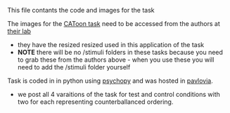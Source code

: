 This file contants the code and images for the task

The images for the [CAToon task](https://doi.org/10.1016/j.dcn.2021.100959) need to be accessed from the authors at [their lab](https://www.jacobscenter.uzh.ch/en/research/developmental_neuroscience/downloads/catoon.html)
- they have the resized resized used in this application of the task
- **NOTE** there will be no /stimuli folders in these tasks because you need to grab these from the authors above - when you use these you will need to add the /stimuli folder yourself

Task is coded in in python using [psychopy](https://www.psychopy.org/) and was hosted in [pavlovia](https://pavlovia.org/).
- we post all 4 varaitions of the task for test and control conditions with two for each representing counterballanced ordering.


